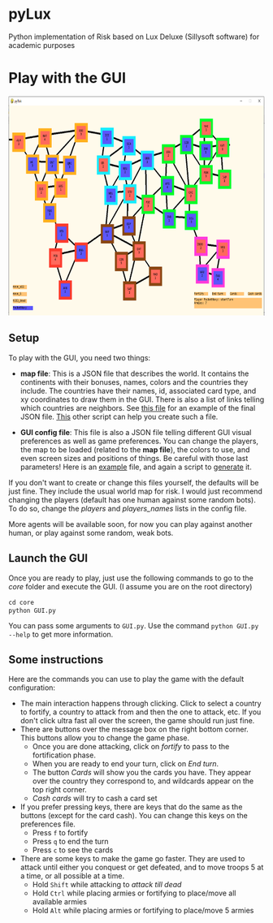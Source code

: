 # pyLux
Python implementation of Risk based on Lux Deluxe (Sillysoft software) for academic purposes

# Play with the GUI

<img src="https://github.com/lucasgneccoh/pyLux/blob/main/images/GUI_init.PNG" width="768" height="432">

## Setup

To play with the GUI, you need two things:

  - **map file**: This is a JSON file that describes the world. It contains the continents with their bonuses, names, colors and the countries they include. The countries have their names, id, associated card type, and xy coordinates to draw them in the GUI. There is also a list of links telling which countries are neighbors. See [this file](https://github.com/lucasgneccoh/pyLux/blob/main/support/maps/classic_world_map.json) for an example of the final JSON file. [This](https://github.com/lucasgneccoh/pyLux/blob/main/core/generate_classic_map.py) other script can help you create such a file.
 
  - **GUI config file**: This file is also a JSON file telling different GUI visual preferences as well as game preferences. You can change the players, the map to be loaded (related to the **map file**), the colors to use, and even screen sizes and positions of things. Be careful with those last parameters! Here is an [example](https://github.com/lucasgneccoh/pyLux/blob/main/support/GUI_config/classic_map_default_config.json) file, and again a script to [generate](https://github.com/lucasgneccoh/pyLux/blob/main/core/generate_GUI_config_file.py) it.
 
If you don't want to create or change this files yourself, the defaults will be just fine. They include the usual world map for risk. I would just recommend changing the players (default has one human against some random bots). To do so, change the *players* and *players_names* lists in the config file.

More agents will be available soon, for now you can play against another human, or play against some random, weak bots.

## Launch the GUI
Once you are ready to play, just use the following commands to go to the *core* folder and execute the GUI. (I assume you are on the root directory)

```
cd core
python GUI.py
```

You can pass some arguments to `GUI.py`. Use the command `python GUI.py --help` to get more information.

## Some instructions
Here are the commands you can use to play the game with the default configuration:

  - The main interaction happens through clicking. Click to select a country to fortify, a country to attack from and then the one to attack, etc. If you don't click ultra fast all over the screen, the game should run just fine.
  - There are buttons over the message box on the right bottom corner. This buttons allow you to change the game phase. 
    - Once you are done attacking, click on *fortify* to pass to the fortification phase.
    -  When you are ready to end your turn, click on *End turn*. 
    - The button *Cards* will show you the cards you have. They appear over the country they correspond to, and wildcards appear on the top right corner. 
    - *Cash cards* will try to cash a card set
  - If you prefer pressing keys, there are keys that do the same as the buttons (except for the card cash). You can change this keys on the preferences file.
    - Press `f` to fortify
    - Press `q` to end the turn
    - Press `c` to see the cards
  - There are some keys to make the game go faster. They are used to attack until either you conquest or get defeated, and to move troops 5 at a time, or all possible at a time.
    - Hold `Shift` while attacking to *attack till dead*
    - Hold `Ctrl` while placing armies or fortifying to place/move all available armies
    - Hold `Alt` while placing armies or fortifying to place/move 5 armies

